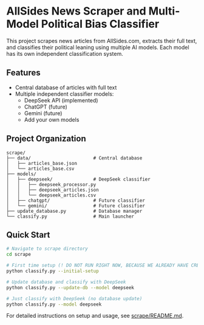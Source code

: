 # AllSides News Scraper and Multi-Model Political Bias Classifier

This project scrapes news articles from AllSides.com, extracts their full text, and classifies their political leaning using multiple AI models. Each model has its own independent classification system.

## Features

- Central database of articles with full text
- Multiple independent classifier models:
  - DeepSeek API (implemented)
  - ChatGPT (future)
  - Gemini (future)
  - Add your own models

## Project Organization

```
scrape/
├── data/                       # Central database
│   ├── articles_base.json
│   └── articles_base.csv
├── models/
│   ├── deepseek/               # DeepSeek classifier
│   │   ├── deepseek_processor.py
│   │   ├── deepseek_articles.json
│   │   └── deepseek_articles.csv
│   ├── chatgpt/                # Future classifier
│   └── gemini/                 # Future classifier
├── update_database.py          # Database manager
└── classify.py                 # Main launcher
```

## Quick Start

```bash
# Navigate to scrape directory
cd scrape

# First time setup (! DO NOT RUN RIGHT NOW, BECAUSE WE ALREADY HAVE CREATED A DATABASE)
python classify.py --initial-setup

# Update database and classify with DeepSeek
python classify.py --update-db --model deepseek

# Just classify with DeepSeek (no database update)
python classify.py --model deepseek
```

For detailed instructions on setup and usage, see [scrape/README.md](scrape/README.md). 